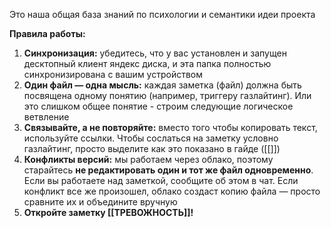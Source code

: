 
Это наша общая база знаний по психологии и семантики идеи проекта

**Правила работы:**
1. **Синхронизация:** убедитесь, что у вас установлен и запущен десктопный клиент яндекс диска, и эта папка полностью синхронизирована с вашим устройством
2. **Один файл — одна мысль:** каждая заметка (файл) должна быть посвящена одному понятию (например, триггеру газлайтинг). Или это слишком общее понятие - строим следующие логическое ветвление
3. **Связывайте, а не повторяйте:** вместо того чтобы копировать текст, используйте ссылки. Чтобы сослаться на заметку условно газлайтинг, просто выделите как это показано в гайде ([[]])
4. **Конфликты версий:** мы работаем через облако, поэтому старайтесь **не редактировать один и тот же файл одновременно**. Если вы работаете над заметкой, сообщите об этом в чат. Если конфликт все же произошел, облако создаст копию файла — просто сравните их и объедините вручную
5. **Откройте заметку [[ТРЕВОЖНОСТЬ]]!**
